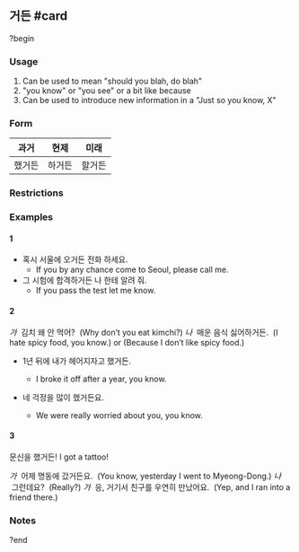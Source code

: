 ## 거든 #card
?begin
### Usage
1. Can be used to mean "should you blah, do blah"
2. "you know" or "you see" or a bit like because
3. Can be used to introduce new information in a "Just so you know, X"
### Form
| 과거  | 현제  | 미래  |
| --- | --- | --- |
| 했거든 | 하거든 | 할거든 |
### Restrictions
### Examples
#### 1
* 혹시 서울에 오거든 전화 하세요.
	* If you by any chance come to Seoul, please call me.
* 그 시험에 합격하거든 나 한테 알려 줘.
	* If you pass the test let me know.
#### 2
*가*  김치 왜 안 먹어?  (Why don’t you eat kimchi?)
*나*  매운 음식 싫어하거든.  (I hate spicy food, you know.) or (Because I don’t like spicy food.)

* 1년 뒤에 내가 헤어지자고 했거든.
	* I broke it off after a year, you know.

* 네 걱정을 많이 했거든요.
	* We were really worried about you, you know.
#### 3
문신을 했거든!
I got a tattoo!

*가*  어제 명동에 갔거든요.  (You know, yesterday I went to Myeong-Dong.)
*나*  그런데요?  (Really?)
*가*  응, 거기서 친구를 우연히 만났어요.  (Yep, and I ran into a friend there.)
### Notes
<!--SR:!2025-07-07,1,230-->
?end
